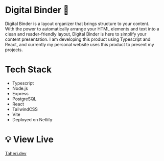 # Digital Binder 💾

 Digital Binder is a layout organizer that brings structure to your content. With the power to automatically arrange your HTML elements and text into a clean and reader-friendly layout, Digital Binder is here to simplify your content presentation. I am developing this product using Typescript and React, and currently my personal website uses this product to present my projects.

 # Tech Stack
- Typescript
- Node.js
- Express
- PostgreSQL
- React
- TailwindCSS
- Vite
- Deployed on Netlify

# 💡 View Live

[Taheri.dev](https://taheri.dev)
 
